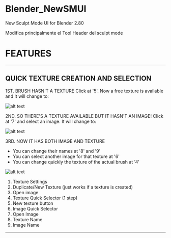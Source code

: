 # Blender_NewSMUI
New Sculpt Mode UI for Blender 2.80

Modifica principalmente el Tool Header del sculpt mode


# FEATURES
---
QUICK TEXTURE CREATION AND SELECTION
---
1ST. BRUSH HASN'T A TEXTURE
Click at '5'. Now a free texture is available and It will change to:

![alt text](https://github.com/jfranmatheu/just_images/blob/master/NewSMUI_1.png?raw=true "Texture Section 1")

2ND. SO THERE'S A TEXTURE AVAILABLE BUT IT HASN'T AN IMAGE!
Click at '7' and select an image. It will change to:

![alt text](https://github.com/jfranmatheu/just_images/blob/master/NewSMUI_2.png?raw=true "Texture Section 2")

3RD. NOW IT HAS BOTH IMAGE AND TEXTURE
- You can change their names at '8' and '9'
- You can select another image for that texture at '6'
- You can change quickly the texture of the actual brush at '4'

![alt text](https://github.com/jfranmatheu/just_images/blob/master/NewSMUI_3.png?raw=true "Texture Section 3")

1. Texture Settings
2. Duplicate/New Texture (just works if a texture is created)
3. Open image
4. Texture Quick Selector (1 step)
5. New texture button
6. Image Quick Selector
7. Open Image
8. Texture Name
9. Image Name

---
